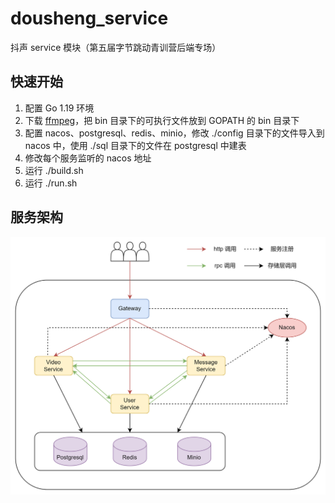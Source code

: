 # dousheng_service
抖声 service 模块（第五届字节跳动青训营后端专场）

## 快速开始

1. 配置 Go 1.19 环境
2. 下载 [ffmpeg](https://github.com/BtbN/FFmpeg-Builds/releases)，把 bin 目录下的可执行文件放到 GOPATH 的 bin 目录下
3. 配置 nacos、postgresql、redis、minio，修改 ./config 目录下的文件导入到 nacos 中，使用 ./sql 目录下的文件在 postgresql 中建表
4. 修改每个服务监听的 nacos 地址
5. 运行 ./build.sh
6. 运行 ./run.sh

## 服务架构

![img](./img/img.png)
